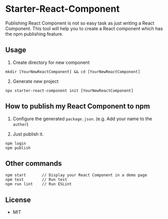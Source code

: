 # Starter-React-Component

Publishing React Component is not so easy task as just writing a React Component. This tool will help you to create a React component which has the npm publishing feature.

## Usage

1. Create directory for new component

```
mkdir [YourNewReactComponent] && cd [YourNewReactComponent] 
```

2. Generate new project

```
npx starter-react-component init [YourNewReactComponent]
```

## How to publish my React Component to npm

1. Configure the generated `package.json`. (e.g. Add your name to the `auther`)

2. Just publish it.

```
npm login
npm publish
```

## Other commands

```
npm start       // Display your React Component in a demo page
npm test        // Run test
npm run lint    // Run ESLint
```

## License

- MIT
